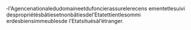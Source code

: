 ‐l'Agencenationaledudomaineetdufoncierassurelerecens ementetlesuivi despropriétésbâtiesetnonbâtiesdel’Etatettientlesommi erdesbiensimmeublesde l’Etatsituésàl’étranger.